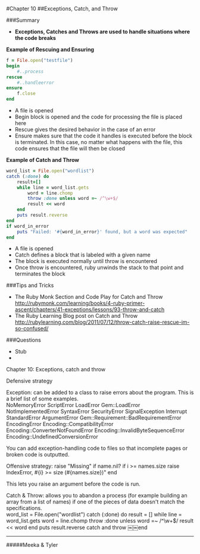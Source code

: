 #Chapter 10
##Exceptions, Catch, and Throw 


###Summary

* <b>Exceptions, Catches and Throws are used to handle situations where the code breaks</b>

<b> Example of Rescuing and Ensuring </b>
```ruby
f = File.open("testfile") 
begin 
	#..process 
rescue 
	#..handleerror 
ensure 
	f.close 
end
```
* A file is opened
* Begin block is opened and the code for processing the file is placed here
* Rescue gives the desired behavior in the case of an error
* Ensure makes sure that the code it handles is executed before the block is terminated. 
	 In this case, no matter what happens with the file, this code ensures that the file will then be closed
	 <p> </p>
	 
<b> Example of Catch and Throw </b>
```ruby
word_list = File.open("wordlist") 
catch (:done) do
	result=[]
	while line = word_list.gets 
		word = line.chomp 
		throw :done unless word =~ /^\w+$/ 
		result << word 
	end 
	puts result.reverse 
end
if word_in_error
	puts "Failed: '#{word_in_error}' found, but a word was expected" 
end
```
* A file is opened
* Catch defines a block that is labeled with a given name
* The block is executed normally until throw is encountered
* Once throw is encountered, ruby unwinds the stack to that point and terminates the block




###Tips and Tricks
* The Ruby Monk Section and Code Play for Catch and Throw 
<http://rubymonk.com/learning/books/4-ruby-primer-ascent/chapters/41-exceptions/lessons/93-throw-and-catch>
* The Ruby Learning Blog post on Catch and Throw
<http://rubylearning.com/blog/2011/07/12/throw-catch-raise-rescue-im-so-confused/>



###Questions
* Stub
* 

Chapter 10: Exceptions, catch and throw

Defensive strategy

Exception: can be added to a class to raise errors about the program.  This is a brief list of some examples.  
           NoMemoryError
           ScriptError
               LoadError
                   Gem::LoadError
               NotImplementedError
               SyntaxError
           SecurityError
           SignalException
               Interrupt
           StandardError
               ArgumentError
                   Gem::Requirement::BadRequirementError
               EncodingError
                   Encoding::CompatibilityError
                   Encoding::ConverterNotFoundError
                   Encoding::InvalidByteSequenceError
                   Encoding::UndefinedConversionError
                   
                   
  You can add exception-handling code to files so that incomplete pages or broken code is outputted.  
  
  Offensive strategy:
   raise "Missing" if name.nil?
   if i >= names.size
    raise IndexError, #{i} >= size (#{names.size})"
   end
   
   This lets you raise an argument before the code is run. 
   
 Catch & Throw: allows you to abandon a process (for example building an array from a list of names) if one of the pieces of
 data doesn't match the specifications.  
 word_list = File.open("wordlist") 
 catch (:done) do
   result = []
   while line = word_list.gets
     word = line.chomp
     throw :done unless word =~ /^\w+$/ result << word
   end
    puts result.reverse
catch and throw 
￼￼end
 
 
 

-------
#####Meeka & Tyler

